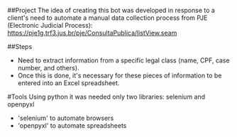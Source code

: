##Project
The idea of creating this bot was developed in response to a client's need to automate a manual data collection process from PJE (Electronic Judicial Process): https://pje1g.trf3.jus.br/pje/ConsultaPublica/listView.seam

##Steps
- Need to extract information from a specific legal class (name, CPF, case number, and others).
- Once this is done, it's necessary for these pieces of information to be entered into an Excel spreadsheet.

#Tools
Using python it was needed only two libraries: selenium and openpyxl
- 'selenium' to automate browsers
- 'openpyxl' to automate spreadsheets
